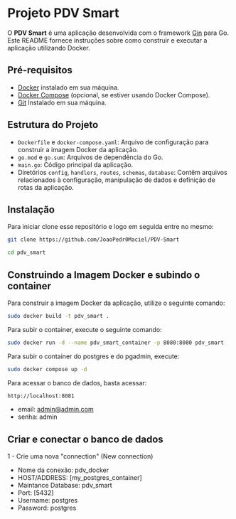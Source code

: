 # Projeto PDV Smart

O **PDV Smart** é uma aplicação desenvolvida com o framework [Gin](https://github.com/gin-gonic/gin) para Go. Este README fornece instruções sobre como construir e executar a aplicação utilizando Docker.

## Pré-requisitos

- [Docker](https://docs.docker.com/get-docker/) instalado em sua máquina.
- [Docker Compose](https://docs.docker.com/compose/install/) (opcional, se estiver usando Docker Compose).
- [Git](https://git-scm.com/downloads) Instalado em sua máquina.

## Estrutura do Projeto

- `Dockerfile` e `docker-compose.yaml`: Arquivo de configuração para construir a imagem Docker da aplicação.
- `go.mod` e `go.sum`: Arquivos de dependência do Go.
- `main.go`: Código principal da aplicação.
- Diretórios `config`, `handlers`, `routes`, `schemas`, `database`: Contêm arquivos relacionados à configuração, manipulação de dados e definição de rotas da aplicação.

## Instalação
Para iniciar clone esse repositório e logo em seguida entre no mesmo:
```bash
git clone https://github.com/JoaoPedr0Maciel/PDV-Smart

cd pdv_smart
```

## Construindo a Imagem Docker e subindo o container

Para construir a imagem Docker da aplicação, utilize o seguinte comando:

```bash
sudo docker build -t pdv_smart .
```
Para subir o container, execute o seguinte comando:

```bash
sudo docker run -d --name pdv_smart_container -p 8080:8080 pdv_smart
```

Para subir o container do postgres e do pgadmin, execute:

```bash
sudo docker compose up -d
```

Para acessar o banco de dados, basta acessar:

```bash
http://localhost:8081
```

- email: admin@admin.com
- senha: admin

## Criar e conectar o banco de dados

1 - Crie uma nova "connection" (New connection)

- Nome da conexão: pdv_docker
- HOST/ADDRESS: [my_postgres_container]
- Maintance Database: pdv_smart
- Port: [5432]
- Username: postgres
- Password: postgres
